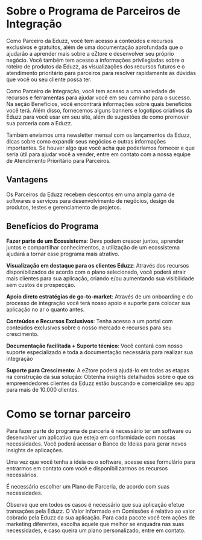 
# Sobre o Programa de Parceiros de Integração

Como Parceiro da Eduzz, você tem acesso a conteúdos e recursos exclusivos e gratuitos, além de uma documentação aprofundada que o ajudarão a aprender mais sobre a eZtore e desenvolver seu próprio negócio. Você também tem acesso a informações privilegiadas sobre o roteiro de produtos da Eduzz, as visualizações dos recursos futuros e o atendimento prioritário para parceiros para resolver rapidamente as dúvidas que você ou seu cliente possa ter.

Como Parceiro de Integração, você tem acesso a uma variedade de recursos e ferramentas para ajudar você em seu caminho para o sucesso. Na seção Benefícios, você encontrará informações sobre quais benefícios você terá. Além disso, fornecemos alguns banners e logotipos criativos da Eduzz para você usar em seu site, além de sugestões de como promover sua parceria com a Eduzz.

Também enviamos uma newsletter mensal com os lançamentos da Eduzz, dicas sobre como expandir seus negócios e outras informações importantes. Se houver algo que você acha que poderíamos fornecer e que seria útil para ajudar você a vender, entre em contato com a nossa equipe de Atendimento Prioritário para Parceiros.

## Vantagens

Os Parceiros da Eduzz recebem descontos em uma ampla gama de softwares e serviços para desenvolvimento de negócios, design de produtos, testes e gerenciamento de projetos.

## Benefícios do Programa

**Fazer parte de um Ecossistema**: Devs podem crescer juntos, aprender juntos e compartilhar conhecimentos, a utilização de um ecossistema ajudará a tornar esse programa mais atrativo.

**Visualização em destaque para os clientes Eduzz**: Através dos recursos disponibilizados de acordo com o plano selecionado, você poderá atrair mais clientes para sua aplicação, criando e/ou aumentando sua visibilidade sem custos de prospecção.

**Apoio direto estratégias de go-to-market**: Através de um onboarding e do processo de integração você terá nosso apoio e suporte para colocar sua aplicação no ar o quanto antes.

**Conteúdos e Recursos Exclusivos**: Tenha acesso a um portal com conteúdos exclusivos sobre o nosso mercado e recursos para seu crescimento.

**Documentação facilitada + Suporte técnico**: Você contará com nosso suporte especializado e toda a documentação necessária para realizar sua integração

**Suporte para Crescimento**: A eZtore poderá ajudá-lo em todas as etapas na construção da sua solução: Obtenha insights detalhados sobre o que os empreendedores clientes da Eduzz estão buscando e comercialize seu app para mais de 10.000 clientes.

# Como se tornar parceiro

Para fazer parte do programa de parceria é necessário ter um software ou desenvolver um aplicativo que esteja em conformidade com nossas necessidades. Você poderá acessar o Banco de Ideias para gerar novos insights de aplicações.

Uma vez que você tenha a ideia ou o software, acesse esse formulário para entrarmos em contato com você e disponibilizarmos os recursos necessários.

É necessário escolher um Plano de Parceria, de acordo com suas necessidades.

Observe que em todos os casos é necessário que sua aplicação efetue transações pela Eduzz. O Valor informado em Comissões é relativo ao valor cobrado pela Eduzz da sua aplicação. Para cada pacote você tem ações de marketing diferentes, escolha aquele que melhor se enquadra nas suas necessidades, e caso queira um plano personalizado, entre em contato.
<!--stackedit_data:
eyJoaXN0b3J5IjpbLTE2MzI0NzU4OTYsLTE5MDEwMDUxOThdfQ
==
-->
